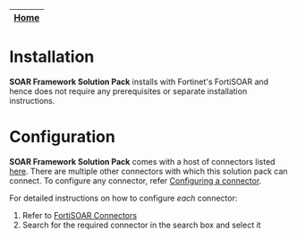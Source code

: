| [Home](../README.md) |
|----------------------|

# Installation

**SOAR Framework Solution Pack** installs with Fortinet's FortiSOAR and hence does not require any prerequisites or separate installation instructions.

# Configuration

**SOAR Framework Solution Pack** comes with a host of connectors listed [here](https://github.com/fortinet-fortisoar/solution-pack-soar-framework/blob/release/1.1.0/docs/contents.md#connector-list). There are multiple other connectors with which this solution pack can connect. To configure any connector, refer [Configuring a connector](https://docs.fortinet.com/document/fortisoar/0.0.0/configuring-a-connector/1/configuring-a-connector).

For detailed instructions on how to configure *each* connector:
1. Refer to [FortiSOAR Connectors](https://docs.fortinet.com/fortisoar/connectors)
2. Search for the required connector in the search box and select it